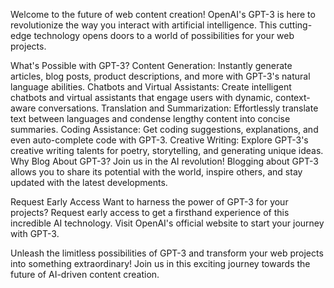 Welcome to the future of web content creation! OpenAI's GPT-3 is here to revolutionize the way you interact with artificial intelligence. This cutting-edge technology opens doors to a world of possibilities for your web projects.

What's Possible with GPT-3?
Content Generation: Instantly generate articles, blog posts, product descriptions, and more with GPT-3's natural language abilities.
Chatbots and Virtual Assistants: Create intelligent chatbots and virtual assistants that engage users with dynamic, context-aware conversations.
Translation and Summarization: Effortlessly translate text between languages and condense lengthy content into concise summaries.
Coding Assistance: Get coding suggestions, explanations, and even auto-complete code with GPT-3.
Creative Writing: Explore GPT-3's creative writing talents for poetry, storytelling, and generating unique ideas.
Why Blog About GPT-3?
Join us in the AI revolution! Blogging about GPT-3 allows you to share its potential with the world, inspire others, and stay updated with the latest developments.

Request Early Access
Want to harness the power of GPT-3 for your projects? Request early access to get a firsthand experience of this incredible AI technology. Visit OpenAI's official website to start your journey with GPT-3.

Unleash the limitless possibilities of GPT-3 and transform your web projects into something extraordinary! Join us in this exciting journey towards the future of AI-driven content creation.
